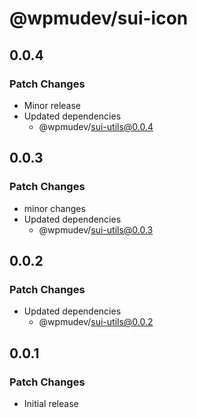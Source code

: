 # @wpmudev/sui-icon

## 0.0.4

### Patch Changes

- Minor release
- Updated dependencies
  - @wpmudev/sui-utils@0.0.4

## 0.0.3

### Patch Changes

- minor changes
- Updated dependencies
  - @wpmudev/sui-utils@0.0.3

## 0.0.2

### Patch Changes

- Updated dependencies
  - @wpmudev/sui-utils@0.0.2

## 0.0.1

### Patch Changes

- Initial release
